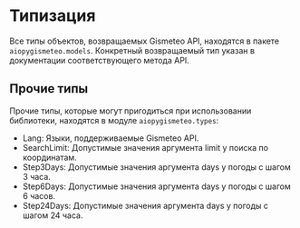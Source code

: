 # Типизация

Все типы объектов, возвращаемых Gismeteo API, находятся в пакете `aiopygismeteo.models`. Конкретный возвращаемый тип указан в документации соответствующего метода API.

## Прочие типы

Прочие типы, которые могут пригодиться при использовании библиотеки, находятся в модуле `aiopygismeteo.types`:

- Lang: Языки, поддерживаемые Gismeteo API.
- SearchLimit: Допустимые значения аргумента limit у поиска по координатам.
- Step3Days: Допустимые значения аргумента days у погоды с шагом 3 часа.
- Step6Days: Допустимые значения аргумента days у погоды с шагом 6 часов.
- Step24Days: Допустимые значения аргумента days у погоды с шагом 24 часа.
